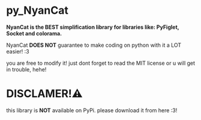 # py_NyanCat

**NyanCat is the BEST simplification library for libraries like: PyFiglet, Socket and colorama.**

NyanCat **DOES NOT** guarantee to make coding on python with it a LOT easier! :3

you are free to modify it! just dont forget to read the MIT license or u will get in trouble, hehe!

# DISCLAMER!⚠️

this library is **NOT** available on PyPi. please download it from here :3!
